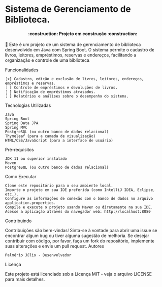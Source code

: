 # Sistema de Gerenciamento de Biblioteca.

<h4 align="center"> 
    :construction:  Projeto em construção  :construction:
</h4>

<p>🚀 Este é um projeto de um sistema de gerenciamento de biblioteca desenvolvido em Java com Spring Boot. O sistema permite o cadastro de livros, leitores, empréstimos, reservas e endereços, facilitando a organização e controle de uma biblioteca.</p>

Funcionalidades

    [x] Cadastro, edição e exclusão de livros, leitores, endereços, empréstimos e reservas.
    [ ] Controle de empréstimos e devoluções de livros.
    [ ] Notificação de empréstimos atrasados.
    [ ] Relatórios e análises sobre o desempenho do sistema.

Tecnologias Utilizadas

    Java
    Spring Boot
    Spring Data JPA
    Spring MVC
    PostgreSQL (ou outro banco de dados relacional)
    Thymeleaf (para a camada de visualização)
    HTML/CSS/JavaScript (para a interface de usuário)

Pré-requisitos

    JDK 11 ou superior instalado
    Maven
    PostgreSQL (ou outro banco de dados relacional)

Como Executar

    Clone este repositório para o seu ambiente local.
    Importe o projeto em sua IDE preferida (como IntelliJ IDEA, Eclipse, etc.).
    Configure as informações de conexão com o banco de dados no arquivo application.properties.
    Compile e execute o projeto usando Maven ou diretamente na sua IDE.
    Acesse a aplicação através do navegador web: http://localhost:8080

Contribuindo

Contribuições são bem-vindas! Sinta-se à vontade para abrir uma issue se encontrar algum bug ou tiver alguma sugestão de melhoria. Se desejar contribuir com código, por favor, faça um fork do repositório, implemente suas alterações e envie um pull request.
Autores

    Palmério Júlio - Desenvolvedor

Licença

Este projeto está licenciado sob a Licença MIT - veja o arquivo LICENSE para mais detalhes.